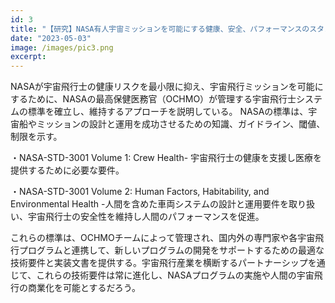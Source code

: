 ```yaml
---
id: 3
title: "【研究】NASA有人宇宙ミッションを可能にする健康、安全、パフォーマンスのスタンダードを明示"
date: "2023-05-03"
image: /images/pic3.png
excerpt:
---
```


NASAが宇宙飛行士の健康リスクを最小限に抑え、宇宙飛行ミッションを可能にするために、NASAの最高保健医務官（OCHMO）が管理する宇宙飛行士システムの標準を確立し、維持するアプローチを説明している。
NASAの標準は、宇宙船やミッションの設計と運用を成功させるための知識、ガイドライン、閾値、制限を示す。

・NASA-STD-3001 Volume 1: Crew Health- 宇宙飛行士の健康を支援し医療を提供するために必要な要件。

・NASA-STD-3001 Volume 2: Human Factors, Habitability, and Environmental Health 
-人間を含めた車両システムの設計と運用要件を取り扱い、宇宙飛行士の安全性を維持し人間のパフォーマンスを促進。

これらの標準は、OCHMOチームによって管理され、国内外の専門家や各宇宙飛行プログラムと連携して、新しいプログラムの開発をサポートするための最適な技術要件と実装文書を提供する。宇宙飛行産業を横断するパートナーシップを通じて、これらの技術要件は常に進化し、NASAプログラムの実施や人間の宇宙飛行の商業化を可能とするだろう。
